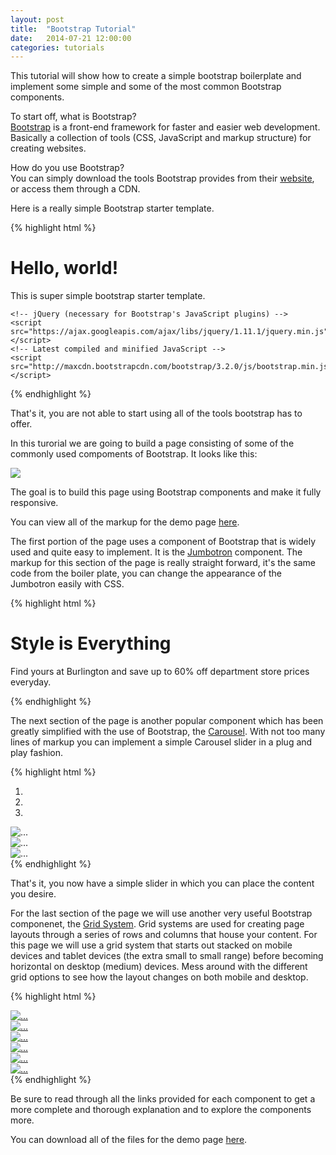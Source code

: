 ```yaml
---
layout: post
title:  "Bootstrap Tutorial"
date:   2014-07-21 12:00:00
categories: tutorials
---
```


This tutorial will show how to create a simple bootstrap boilerplate and implement some simple and some of the most common Bootstrap components.

To start off, what is Bootstrap? <br />
<a href="http://getbootstrap.com/" target="_blank">Bootstrap</a> is a front-end framework for faster and easier web development. Basically a collection of tools (CSS, JavaScript and markup structure) for creating websites.

How do you use Bootstrap? <br />
You can simply download the tools Bootstrap provides from their <a href="http://getbootstrap.com/" target="_blank">website</a>, or access them through a CDN.

Here is a really simple Bootstrap starter template.

{% highlight html %}
<!DOCTYPE html>
<html lang="en">
  <head>
    <meta charset="utf-8">
    <meta http-equiv="X-UA-Compatible" content="IE=edge">
    <meta name="viewport" content="width=device-width, initial-scale=1">
    <title>Bootstrap Starter Template</title>
    <!-- Bootstrap -->
    <!-- Latest compiled and minified CSS -->
    <link rel="stylesheet" href="http://maxcdn.bootstrapcdn.com/bootstrap/3.2.0/css/bootstrap.min.css">
  </head>
  <body>
    <div class="jumbotron">
      <h1>Hello, world!</h1>
      <p>This is super simple bootstrap starter template.</p>
    </div>

    <!-- jQuery (necessary for Bootstrap's JavaScript plugins) -->
    <script src="https://ajax.googleapis.com/ajax/libs/jquery/1.11.1/jquery.min.js"></script>
    <!-- Latest compiled and minified JavaScript -->
    <script src="http://maxcdn.bootstrapcdn.com/bootstrap/3.2.0/js/bootstrap.min.js"></script>
  </body>
</html>
{% endhighlight %}

That's it, you are not able to start using all of the tools bootstrap has to offer.

In this turorial we are going to build a page consisting of some of the commonly used compoments of Bootstrap. It looks like this:

<img class="img-responsive" src="{{ site.url }}/img/demo.jpg">

The goal is to build this page using Bootstrap components and make it fully responsive.

You can view all of the markup for the demo page <a href="http://www.albertgu.com/projects/bootstrap-starter/" target="blank">here</a>.

The first portion of the page uses a component of Bootstrap that is widely used and quite easy to implement. It is the <a href="http://getbootstrap.com/components/#jumbotron" target="_blank">Jumbotron</a> component. The markup for this section of the page is really straight forward, it's the same code from the boiler plate, you can change the appearance of the Jumbotron easily with CSS.

{% highlight html %}
<div class="jumbotron">
  <h1>Style is Everything</h1>
  <p>Find yours at Burlington and save up to 60% off department store prices everyday.</p>
</div>
{% endhighlight %}

The next section of the page is another popular component which has been greatly simplified with the use of Bootstrap, the <a href="http://getbootstrap.com/javascript/#carousel" target="_blank">Carousel</a>. With not too many lines of markup you can implement a simple Carousel slider in a plug and play fashion.

{% highlight html %}
<div id="carousel-example-generic" class="carousel slide" data-ride="carousel">
  <!-- Indicators -->
  <ol class="carousel-indicators">
    <li data-target="#carousel-example-generic" data-slide-to="0"></li>
    <li data-target="#carousel-example-generic" data-slide-to="1"></li>
    <li data-target="#carousel-example-generic" data-slide-to="2"></li>
  </ol>
  <!-- Wrapper for slides -->
  <div class="carousel-inner">
    <div class="item active">
      <img src="img/slide1.jpg" alt="...">
    </div>
    <div class="item">
      <img src="img/slide2.jpg" alt="...">
    </div>
    <div class="item">
      <img src="img/slide3.jpg" alt="...">
    </div>
  </div>
  <!-- Controls -->
  <a class="left carousel-control" href="#carousel-example-generic" role="button" data-slide="prev">
    <span class="glyphicon glyphicon-chevron-left"></span>
  </a>
  <a class="right carousel-control" href="#carousel-example-generic" role="button" data-slide="next">
    <span class="glyphicon glyphicon-chevron-right"></span>
  </a>
</div>
{% endhighlight %}

That's it, you now have a simple slider in which you can place the content you desire.

For the last section of the page we will use another very useful Bootstrap componenet, the <a href="http://getbootstrap.com/css/#grid" target="_blank">Grid System</a>. Grid systems are used for creating page layouts through a series of rows and columns that house your content. For this page we will use a grid system that starts out stacked on mobile devices and tablet devices (the extra small to small range) before becoming horizontal on desktop (medium) devices. Mess around with the different grid options to see how the layout changes on both mobile and desktop.

{% highlight html %}
<div id="bur-grid">
  <!-- Columns start at 50% wide on mobile and bump up to 33.3% wide on desktop -->
  <div class="row">
    <div class="col-md-4">
      <div class="bur-thumbnail">
        <a href="#">
          <img class="burimg img-responsive" src="img/grid1.jpg" alt="...">
          <span class="icon-wrap"></span>
        </a>
      </div>
    </div>
    <div class="col-md-4">
      <div class="bur-thumbnail">
        <a href="#">
          <img class="burimg img-responsive" src="img/grid2.jpg" alt="...">
          <span class="icon-wrap"></span>
        </a>
      </div>
    </div>
    <div class="col-md-4">
      <div class="bur-thumbnail">
        <a href="#">
          <img class="burimg img-responsive" src="img/grid3.jpg" alt="...">
          <span class="icon-wrap"></span>
        </a>
      </div>
    </div>
  </div>
  <div class="row">
    <div class="col-md-4">
      <div class="bur-thumbnail">
        <a href="#">
          <img class="burimg img-responsive" src="img/grid4.jpg" alt="...">
          <span class="icon-wrap"></span>
        </a>
      </div>
    </div>
    <div class="col-md-4">
      <div class="bur-thumbnail">
        <a href="#">
          <img class="burimg img-responsive" src="img/grid5.jpg" alt="...">
          <span class="icon-wrap"></span>
        </a>
      </div>
    </div>
    <div class="col-md-4">
      <div class="bur-thumbnail">
        <a href="#">
          <img class="burimg img-responsive" src="img/grid6.jpg" alt="...">
          <span class="icon-wrap"></span>
        </a>
      </div>
    </div>
  </div>
</div>
{% endhighlight %}

Be sure to read through all the links provided for each component to get a more complete and thorough explanation and to explore the components more.

You can download all of the files for the demo page <a href="http://www.albertgu.com/projects/bootstrap-starter/bootstrap-starter.zip">here</a>.
